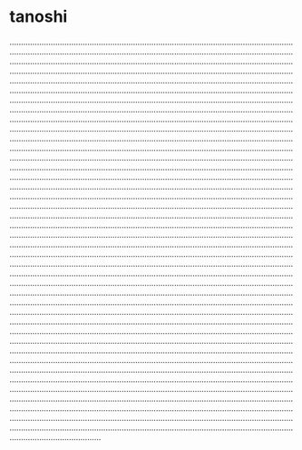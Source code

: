 # tanoshi
....................................................................................................................................................................................................................................................................................................................................................................................................................................................................................................................................................................................................................................................................................................................................................................................................................................................................................................................................................................................................................................................................................................................................................................................................................................................................................................................................................................................................................................................................................................................................................................................................................................................................................................................................................................................................................................................................................................................................................................................................................................................................................................................................................................................................................................................................................................................................................................................................................................................................................................................................................................................................................................................................................................................................................................................................................................................................................................................................................................................................................................................................................................................................................................................................................................................................................................................................................................................................................................................................................................................................................................................................................................................................................................................................................................................................................................................................................................................................................................................................................................................................................................................................................................................................................................................................................................................................................................................................................................................................................................................................................................................................................................................................................................................................................................................................................................................................................................................................................................................................................................................................................................................................................................................................................................................................................................................................